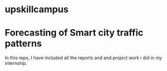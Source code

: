 # upskillcampus
# Forecasting of Smart city traffic patterns
In this repo, I have included all the reports and and project work i did in my internship.
